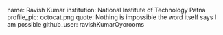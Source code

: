 name: Ravish Kumar
institution: National Institute of Technology Patna
profile_pic: octocat.png
quote: Nothing is impossible the word itself says I am possible
github_user: ravishKumarOyorooms